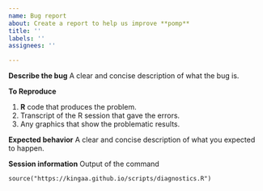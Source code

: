 ```yaml
---
name: Bug report
about: Create a report to help us improve **pomp**
title: ''
labels: ''
assignees: ''

---
```


**Describe the bug**
A clear and concise description of what the bug is.

**To Reproduce**
1. **R** code that produces the problem.
2. Transcript of the R session that gave the errors.
3. Any graphics that show the problematic results.

**Expected behavior**
A clear and concise description of what you expected to happen.

**Session information**
Output of the command
```
source("https://kingaa.github.io/scripts/diagnostics.R")
```
